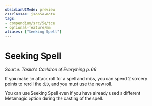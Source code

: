 ```yaml
---
obsidianUIMode: preview
cssclasses: json5e-note
tags:
- compendium/src/5e/tce
- optional-feature/mm
aliases: ["Seeking Spell"]
---
```

# Seeking Spell
*Source: Tasha's Cauldron of Everything p. 66* 

If you make an attack roll for a spell and miss, you can spend 2 sorcery points to reroll the `d20`, and you must use the new roll.

You can use Seeking Spell even if you have already used a different Metamagic option during the casting of the spell.